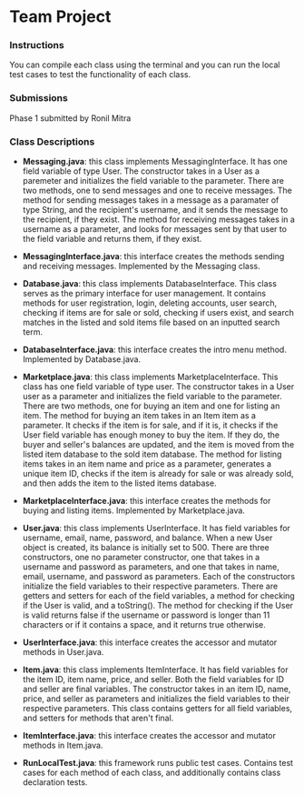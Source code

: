 # Team Project

### Instructions

You can compile each class using the terminal and you can run the local test cases to test the functionality of each class. 

### Submissions
Phase 1 submitted by Ronil Mitra



### Class Descriptions

- **Messaging.java**: this class implements MessagingInterface. It has one field variable of type User. The constructor takes in a User as a paremeter and initializes the field variable to the parameter. There are two methods, one to send messages and one to receive messages. The method for sending messages takes in a message as a paramater of type String, and the recipient's username, and it sends the message to the recipient, if they exist. The method for receiving messages takes in a username as a parameter, and looks for messages sent by that user to the field variable and returns them, if they exist. 

- **MessagingInterface.java**: this interface creates the methods sending and receiving messages. Implemented by the Messaging class. 

- **Database.java**: this class implements DatabaseInterface. This class serves as the primary interface for user management. It contains methods for user registration, login, deleting accounts, user search, checking if items are for sale or sold, checking if users exist, and search matches in the listed and sold items file based on an inputted search term. 

- **DatabaseInterface.java**: this interface creates the intro menu method. Implemented by Database.java. 

- **Marketplace.java**: this class implements MarketplaceInterface. This class has one field variable of type user. The constructor takes in a User user as a parameter and initializes the field variable to the parameter. There are two methods, one for buying an item and one for listing an item. The method for buying an item takes in an Item item as a parameter. It checks if the item is for sale, and if it is, it checks if the User field variable has enough money to buy the item. If they do, the buyer and seller's balances are updated, and the item is moved from the listed item database to the sold item database. The method for listing items takes in an item name and price as a parameter, generates a unique item ID, checks if the item is already for sale or was already sold, and then adds the item to the listed items database. 

- **MarketplaceInterface.java**: this interface creates the methods for buying and listing items. Implemented by Marketplace.java. 

- **User.java**: this class implements UserInterface. It has field variables for username, email, name, password, and balance. When a new User object is created, its balance is initially set to 500. There are three constructors, one no parameter constructor, one that takes in a username and password as parameters, and one that takes in name, email, username, and password as parameters. Each of the constructors initialize the field variables to their respective parameters. There are getters and setters for each of the field variables, a method for checking if the User is valid, and a toString(). The method for checking if the User is valid returns false if the username or password is longer than 11 characters or if it contains a space, and it returns true otherwise. 

- **UserInterface.java**: this interface creates the accessor and mutator methods in User.java. 

- **Item.java**: this class implements ItemInterface. It has field variables for the item ID, item name, price, and seller. Both the field variables for ID and seller are final variables. The constructor takes in an item ID, name, price, and seller as parameters and initializes the field variables to their respective parameters. This class contains getters for all field variables, and setters for methods that aren't final. 

- **ItemInterface.java**: this interface creates the accessor and mutator methods in Item.java.  

- **RunLocalTest.java**: this framework runs public test cases. Contains test cases for each method of each class, and additionally contains class declaration tests. 
